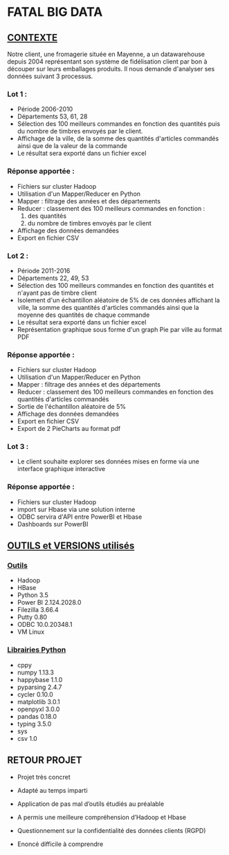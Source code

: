 # FATAL BIG DATA

## <ins> CONTEXTE </ins>
  
Notre client, une fromagerie située en Mayenne, a un datawarehouse depuis 2004 représentant son système de fidélisation client par bon à découper sur leurs emballages produits. 
Il nous demande d'analyser ses données suivant 3 processus.

### Lot 1 : 
* Période 2006-2010
* Départements 53, 61, 28
* Sélection des 100 meilleurs commandes en fonction des quantités puis du nombre de timbres envoyés par le client.
* Affichage de la ville, de la somme des quantités d'articles commandés ainsi que de la valeur de la commande
* Le résultat sera exporté dans un fichier excel

### Réponse apportée :
* Fichiers sur cluster Hadoop
* Utilisation d'un Mapper/Reducer en Python
* Mapper : filtrage des années et des départements
* Reducer : classement des 100 meilleurs commandes en fonction  :  
  1. des quantités
  2. du nombre de timbres envoyés par le client
* Affichage des données demandées
* Export en fichier CSV

### Lot 2 :
* Période 2011-2016
* Départements 22, 49, 53
* Sélection des 100 meilleurs commandes en fonction des quantités et n'ayant pas de timbre client
* Isolement d'un échantillon aléatoire de 5% de ces données affichant la ville, la somme des quantités d'articles commandés ainsi que la moyenne des quantités de chaque commande
* Le résultat sera exporté dans un fichier excel
* Représentation graphique sous forme d'un graph Pie par ville au format PDF

### Réponse apportée :
* Fichiers sur cluster Hadoop
* Utilisation d'un Mapper/Reducer en Python
* Mapper : filtrage des années et des départements
* Reducer : classement des 100 meilleurs commandes en fonction des quantités d'articles commandés
* Sortie de l'échantillon aléatoire de 5%
* Affichage des données demandées
* Export en fichier CSV
* Export de 2 PieCharts au format pdf

### Lot 3 :
* Le client souhaite explorer ses données mises en forme via une interface graphique interactive

### Réponse apportée :
* Fichiers sur cluster Hadoop
* import sur Hbase via une solution interne
* ODBC servira d'API entre PowerBI et Hbase
* Dashboards sur PowerBI

## <ins> OUTILS et VERSIONS utilisés </ins>

### <ins> Outils </ins>  
* Hadoop
* HBase
* Python 3.5
* Power BI 2.124.2028.0
* Filezilla 3.66.4
* Putty 0.80
* ODBC 10.0.20348.1
* VM Linux

### <ins> Librairies Python </ins>  
* cppy
* numpy 1.13.3
* happybase 1.1.0
* pyparsing 2.4.7
* cycler 0.10.0
* matplotlib 3.0.1
* openpyxl 3.0.0
* pandas 0.18.0
* typing 3.5.0
* sys
* csv 1.0

## RETOUR PROJET

* Projet très concret
* Adapté au temps imparti
* Application de pas mal d’outils étudiés au préalable
* A permis une meilleure compréhension d’Hadoop et Hbase

* Questionnement sur la confidentialité des données clients (RGPD)
* Enoncé difficile à comprendre
